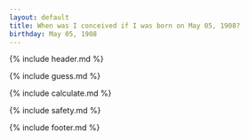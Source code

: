 ```yaml
---
layout: default
title: When was I conceived if I was born on May 05, 1908?
birthday: May 05, 1908
---
```


{% include header.md %}

{% include guess.md %}

{% include calculate.md %}

{% include safety.md %}

{% include footer.md %}



